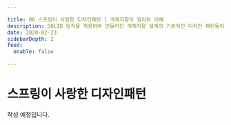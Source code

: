 ```yaml
---

title: 06 스프링이 사랑한 디자인패턴 | 객체지향의 원리와 이해
description: SOLID 원칙을 적용하여 만들어진 객체지향 설계의 기본적인 디자인 패턴들이 무엇이 있는지 알아봅시다.
date: 2020-02-23
sidebarDepth: 2
feed:
  enable: false

---
```


# 스프링이 사랑한 디자인패턴

작성 예정입니다.